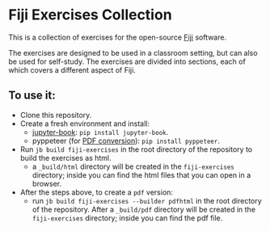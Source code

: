 # Fiji Exercises Collection

This is a collection of exercises for the open-source [Fiji](https://fiji.sc/) software.

The exercises are designed to be used in a classroom setting, but can also be used for self-study. The exercises are divided into sections, each of which covers a different aspect of Fiji.

## To use it:
- Clone this repository.
- Create a fresh environment and install:
    - [jupyter-book](https://jupyterbook.org/en/stable/start/overview.html#install-jupyter-book): `pip install jupyter-book`.
    - pyppeteer (for [PDF conversion](https://jupyterbook.org/en/stable/advanced/pdf.html#build-a-pdf)): `pip install pyppeteer`.
- Run `jb build fiji-exercises` in the root directory of the repository to build the exercises as html.
    - a `_build/html` directory will be created in the `fiji-exercises` directory; inside you can find the html files that you can open in a browser.
- After the steps above, to create a `pdf` version:
    - run `jb build fiji-exercises --builder pdfhtml` in the root directory of the repository. After a `_build/pdf` directory will be created in the `fiji-exercises` directory; inside you can find the pdf file.